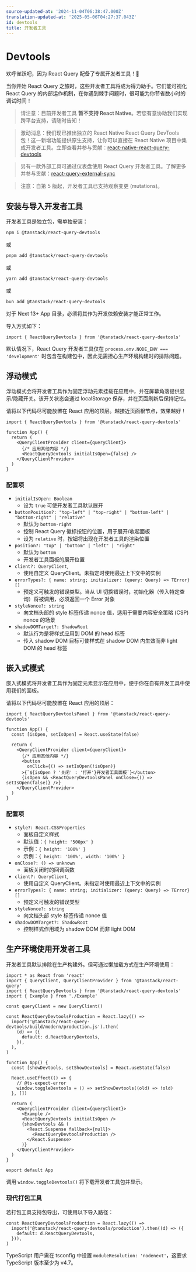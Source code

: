```yaml
---
source-updated-at: '2024-11-04T06:38:47.000Z'
translation-updated-at: '2025-05-06T04:27:37.043Z'
id: devtools
title: 开发者工具
---
```


# Devtools

欢呼雀跃吧，因为 React Query 配备了专属开发者工具！🥳

当你开始 React Query 之旅时，这些开发者工具将成为得力助手。它们能可视化 React Query 的内部运作机制，在你遇到棘手问题时，很可能为你节省数小时的调试时间！

> 请注意：目前开发者工具 **暂不支持 React Native**。若您有意协助我们实现跨平台支持，请随时告知！

> 激动消息：我们现已推出独立的 React Native React Query DevTools 包！这一新增功能提供原生支持，让你可以直接在 React Native 项目中集成开发者工具。立即查看并参与贡献：[react-native-react-query-devtools](https://github.com/LovesWorking/react-native-react-query-devtools)

> 另有一款外部工具可通过仪表盘使用 React Query 开发者工具。了解更多并参与贡献：[react-query-external-sync](https://github.com/LovesWorking/react-query-external-sync)

> 注意：自第 5 版起，开发者工具已支持观察变更 (mutations)。

## 安装与导入开发者工具

开发者工具是独立包，需单独安装：

```bash
npm i @tanstack/react-query-devtools
```

或

```bash
pnpm add @tanstack/react-query-devtools
```

或

```bash
yarn add @tanstack/react-query-devtools
```

或

```bash
bun add @tanstack/react-query-devtools
```

对于 Next 13+ App 目录，必须将其作为开发依赖安装才能正常工作。

导入方式如下：

```tsx
import { ReactQueryDevtools } from '@tanstack/react-query-devtools'
```

默认情况下，React Query 开发者工具仅在 `process.env.NODE_ENV === 'development'` 时包含在构建包中，因此无需担心生产环境构建时的排除问题。

## 浮动模式

浮动模式会将开发者工具作为固定浮动元素挂载在应用中，并在屏幕角落提供显示/隐藏开关。该开关状态会通过 localStorage 保存，并在页面刷新后保持记忆。

请将以下代码尽可能放置在 React 应用的顶层。越接近页面根节点，效果越好！

```tsx
import { ReactQueryDevtools } from '@tanstack/react-query-devtools'

function App() {
  return (
    <QueryClientProvider client={queryClient}>
      {/* 应用其他内容 */}
      <ReactQueryDevtools initialIsOpen={false} />
    </QueryClientProvider>
  )
}
```

### 配置项

- `initialIsOpen: Boolean`
  - 设为 `true` 可使开发者工具默认展开
- `buttonPosition?: "top-left" | "top-right" | "bottom-left" | "bottom-right" | "relative"`
  - 默认为 `bottom-right`
  - 控制 React Query 徽标按钮的位置，用于展开/收起面板
  - 设为 `relative` 时，按钮将出现在开发者工具的渲染位置
- `position?: "top" | "bottom" | "left" | "right"`
  - 默认为 `bottom`
  - 开发者工具面板的展开位置
- `client?: QueryClient`,
  - 使用自定义 QueryClient。未指定时使用最近上下文中的实例
- `errorTypes?: { name: string; initializer: (query: Query) => TError}[]`
  - 预定义可触发的错误类型。当从 UI 切换错误时，初始化器（传入特定查询）将被调用，必须返回一个 Error 对象
- `styleNonce?: string`
  - 向文档头部的 style 标签传递 nonce 值，适用于需要内容安全策略 (CSP) nonce 的场景
- `shadowDOMTarget?: ShadowRoot`
  - 默认行为是将样式应用到 DOM 的 head 标签
  - 传入 shadow DOM 目标可使样式在 shadow DOM 内生效而非 light DOM 的 head 标签

## 嵌入式模式

嵌入式模式将开发者工具作为固定元素显示在应用中，便于你在自有开发工具中使用我们的面板。

请将以下代码尽可能放置在 React 应用的顶层：

```tsx
import { ReactQueryDevtoolsPanel } from '@tanstack/react-query-devtools'

function App() {
  const [isOpen, setIsOpen] = React.useState(false)

  return (
    <QueryClientProvider client={queryClient}>
      {/* 应用其他内容 */}
      <button
        onClick={() => setIsOpen(!isOpen)}
      >{`${isOpen ? '关闭' : '打开'}开发者工具面板`}</button>
      {isOpen && <ReactQueryDevtoolsPanel onClose={() => setIsOpen(false)} />}
    </QueryClientProvider>
  )
}
```

### 配置项

- `style?: React.CSSProperties`
  - 面板自定义样式
  - 默认值：`{ height: '500px' }`
  - 示例：`{ height: '100%' }`
  - 示例：`{ height: '100%', width: '100%' }`
- `onClose?: () => unknown`
  - 面板关闭时的回调函数
- `client?: QueryClient`,
  - 使用自定义 QueryClient。未指定时使用最近上下文中的实例
- `errorTypes?: { name: string; initializer: (query: Query) => TError}[]`
  - 预定义可触发的错误类型
- `styleNonce?: string`
  - 向文档头部 style 标签传递 nonce 值
- `shadowDOMTarget?: ShadowRoot`
  - 控制样式作用域为 shadow DOM 而非 light DOM

## 生产环境使用开发者工具

开发者工具默认排除在生产构建外。但可通过懒加载方式在生产环境使用：

```tsx
import * as React from 'react'
import { QueryClient, QueryClientProvider } from '@tanstack/react-query'
import { ReactQueryDevtools } from '@tanstack/react-query-devtools'
import { Example } from './Example'

const queryClient = new QueryClient()

const ReactQueryDevtoolsProduction = React.lazy(() =>
  import('@tanstack/react-query-devtools/build/modern/production.js').then(
    (d) => ({
      default: d.ReactQueryDevtools,
    }),
  ),
)

function App() {
  const [showDevtools, setShowDevtools] = React.useState(false)

  React.useEffect(() => {
    // @ts-expect-error
    window.toggleDevtools = () => setShowDevtools((old) => !old)
  }, [])

  return (
    <QueryClientProvider client={queryClient}>
      <Example />
      <ReactQueryDevtools initialIsOpen />
      {showDevtools && (
        <React.Suspense fallback={null}>
          <ReactQueryDevtoolsProduction />
        </React.Suspense>
      )}
    </QueryClientProvider>
  )
}

export default App
```

调用 `window.toggleDevtools()` 将下载开发者工具包并显示。

### 现代打包工具

若打包工具支持包导出，可使用以下导入路径：

```tsx
const ReactQueryDevtoolsProduction = React.lazy(() =>
  import('@tanstack/react-query-devtools/production').then((d) => ({
    default: d.ReactQueryDevtools,
  })),
)
```

TypeScript 用户需在 tsconfig 中设置 `moduleResolution: 'nodenext'`，这要求 TypeScript 版本至少为 v4.7。
